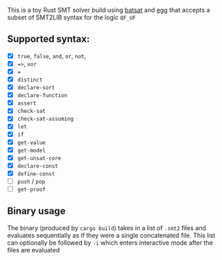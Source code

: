This is a toy Rust SMT solver build using [batsat](https://github.com/c-cube/batsat) and [egg](https://github.com/dewert99/egg)
that accepts a subset of SMT2LIB syntax for the logic `QF_UF`

## Supported syntax:
- [x] `true`, `false`, `and`, `or`, `not`,
- [x] `=>`, `xor`
- [x] `=`
- [x] `distinct`
- [x] `declare-sort`
- [x] `declare-function`
- [x] `assert`
- [x] `check-sat`
- [x] `check-sat-assuming`
- [x] `let`
- [x] `if`
- [x] `get-value`
- [x] `get-model`
- [x] `get-unsat-core`
- [x] `declare-const`
- [x] `define-const`
- [ ] `push` / `pop`
- [ ] `get-proof`

## Binary usage
The binary (produced by `cargo build`) takes in a list of `.smt2` files
and evaluates sequentially as if they were a single concatenated file.
This list can optionally be followed by `-i` which enters interactive mode
after the files are evaluated